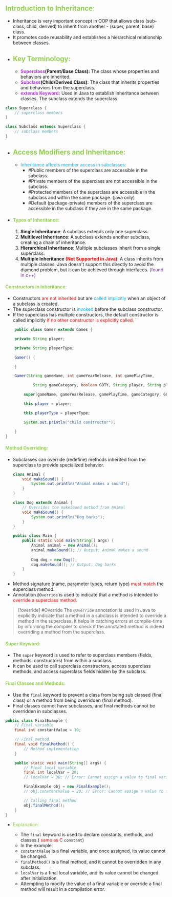 ## <span style="color:#92d050">Introduction to Inheritance:</span>
- Inheritance is very important concept in OOP that allows class (sub-class, child, derived) to inherit from another - (super, parent, base) class.
- It promotes code reusability and establishes a hierarchical relationship between classes.
- ## <span style="color:#92d050">Key Terminology:</span>
	- **<span style="color:#b336ec">Superclass</span>(Parent/Base Class):** The class whose properties and behaviors are inherited.
	- **<span style="color:#b336ec">Subclass</span>(Child/Derived Class)**: The class that inherits properties and behaviors from the superclass.
	- **<span style="color:#b336ec">extends Keyword:</span>** Used in Java to establish inheritance between classes. The subclass extends the superclass.
```java
class Superclass {
    // superclass members
}

class Subclass extends Superclass {
    // subclass members
}

```
- ## <span style="color:#92d050">Access Modifiers and Inheritance:</span> 
	- <span style="color:#00b0f0">Inheritance affects member access in subclasses:</span>
		- #Public members of the superclass are accessible in the subclass.
		- #Private members of the superclass are not accessible in the subclass.
		- #Protected members of the superclass are accessible in the subclass and within the same package.  (java only)
		- #Default (package-private) members of the superclass are accessible in the subclass if they are in the same package.
	
- #### <span style="color:#92d050">Types of Inheritance:</span>
	1. **Single Inheritance**: A subclass extends only one superclass.
	2. **Multilevel Inheritance**: A subclass extends another subclass, creating a chain of inheritance.
	3. **Hierarchical Inheritance**: Multiple subclasses inherit from a single superclass.
	4. **Multiple Inheritance <span style="color:#ff0000">(Not Supported in Java)</span>**: A class inherits from multiple classes. Java doesn't support this directly to avoid the diamond problem, but it can be achieved through interfaces. <span style="color:#7030a0">(found in c++)</span>
	
#### <span style="color:#92d050">Constructors in Inheritance:</span>
- Constructors <span style="color:#ff0000">are not inherited</span> but are <span style="color:#00b0f0">called implicitly</span> when an object of a subclass is created.
- The superclass constructor is <span style="color:#00b0f0">invoked</span> before the subclass constructor.
- If the superclass has multiple constructors, the default constructor is called implicitly <span style="color:#ff0000">if no other constructor is explicitly called.
</span>`
``` java
	public class Gamer extends Games {

    private String player;

    private String playerType;

    Gamer() {

    }

    Gamer(String gameName, int gameYearRelease, int gamePlayTime,

            String gameCategory, boolean GOTY, String player, String playerType) {

        super(gameName, gameYearRelease, gamePlayTime, gameCategory, GOTY);

        this.player = player;

        this.playerType = playerType;

        System.out.println("child constructor");

    }
}
```
#### <span style="color:#92d050">Method Overriding:</span> 
- Subclasses can override (redefine) methods inherited from the superclass to provide specialized behavior.
	```java
	class Animal {
	    void makeSound() {
	        System.out.println("Animal makes a sound");
	    }
	}
	
	class Dog extends Animal {
	    // Overrides the makeSound method from Animal
	    void makeSound() {
	        System.out.println("Dog barks");
	    }
	}
	
	public class Main {
	    public static void main(String[] args) {
	        Animal animal = new Animal();
	        animal.makeSound(); // Output: Animal makes a sound
	        
	        Dog dog = new Dog();
	        dog.makeSound(); // Output: Dog barks
	    }
	}
	
	```
- Method signature (name, parameter types, return type) <span style="color:#ff0000">must match</span> the superclass method.
- Annotation `@Override` is used to indicate that a method is intended to <span style="color:#ff0000">override a superclass method.</span>
> [!override] #Override
>	The `@Override` annotation is used in Java to explicitly indicate that a method in a subclass is intended to override a method in the superclass.
	  It helps in catching errors at compile-time by informing the compiler to check if the annotated method is indeed overriding a method from the superclass.
#### <span style="color:#92d050">Super Keyword:</span>

- The `super` keyword is used to refer to superclass members (fields, methods, constructors) from within a subclass.
- It can be used to call superclass constructors, access superclass methods, and access superclass fields hidden by the subclass.

#### <span style="color:#92d050">Final Classes and Methods:</span>

- Use the `final` keyword to prevent a class from being sub classed (final class) or a method from being overridden (final method).
- Final classes cannot have subclasses, and final methods cannot be overridden in subclasses.
```java
public class FinalExample {
    // Final variable
    final int constantValue = 10;

    // Final method
    final void finalMethod() {
        // Method implementation
    }

    public static void main(String[] args) {
        // Final local variable
        final int localVar = 20;
        // localVar = 30; // Error: Cannot assign a value to final variable localVar

        FinalExample obj = new FinalExample();
        // obj.constantValue = 20; // Error: Cannot assign a value to final variable constantValue

        // Calling final method
        obj.finalMethod();
    }
}

```
- <span style="color:#92d050">Explanation:</span>

	- The `final` keyword is used to declare constants, methods, and classes.( <span style="color:#ff0000">same as C</span> `constant`)
	- In the example:
	- `constantValue` is a final variable, and once assigned, its value cannot be changed.
	- `finalMethod()` is a final method, and it cannot be overridden in any subclass.
	- `localVar` is a final local variable, and its value cannot be changed after initialization.
	- Attempting to modify the value of a final variable or override a final method will result in a compilation error.